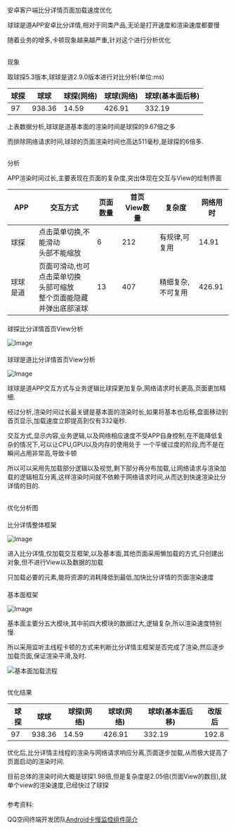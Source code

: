 #
安卓客户端比分详情页面加载速度优化


球球是道APP安卓比分详情,相对于同类产品,无论是打开速度和渲染速度都要慢

随着业务的增多,卡顿现象越来越严重,针对这个进行分析优化


##
现象


取球探5.3版本,球球是道2.9.0版本进行对比分析(单位:ms)

球探|球球|球探(网络)|球球(网络)|球球(基本面后移)
---|---|---|---|---
97|938.36|14.59|426.91|332.19

上表数据分析,球球是道基本面的渲染时间是球探的9.67倍之多

而排除网络请求时间,球球的页面渲染时间也高达511毫秒,是球探的6倍多.

##
分析


APP渲染时间过长,主要表现在页面的复杂度,突出体现在交互与View的绘制界面

APP|交互方式|页面数量|首页View数量|复杂度|网络用时
---|---|---|---|---|---
球探|点击菜单切换,不能滑动<br>头部不能缩放|6|212|有规律,可复用|14.91
球球是道|页面可滑动,也可点击菜单切换<br>头部可缩放<br>整个页面能隐藏并弹出底部滚球|13|407|精细复杂,不可复用|426.91

####
球探比分详情首页View分析

![Image](/Other/StartActivity&nbsp;Problem/_001.png)

####
球球是道比分详情首页View分析

![Image](/Other/StartActivity&nbsp;Problem/_002.png)

球球是道APP交互方式与业务逻辑比球探更加复杂,网络请求时长更高,页面更加精细.

经过分析,渲染时间过长最关键是基本面的渲染时长,如果将基本也后移,盘面移动到首页显示,加载速度立即提高到仅有332毫秒.

交互方式,显示内容,业务逻辑,以及网络相应速度不受APP自身控制,在不能降低复杂的情况下,可以让CPU,GPU以及内存的使用处于
一个平缓过度的阶段,而不是在瞬间占用非常高,导致卡顿

所以可以采用先加载部分逻辑以及视觉,剩下部分再分布加载,让网络请求与渲染加载的逻辑相互分离,这样渲染时间就不依赖于网络请求时间,从而达到快速渲染比分详情的目的.


##
优化分析图


####
比分详情整体框架

![Image](/Other/StartActivity&nbsp;Problem/_003.png)

进入比分详情,仅加载交互框架,以及基本面,其他页面采用懒加载的方式,只创建出对象,但不进行View以及数据的加载

只加载必要的元素,能将资源的消耗降低到最低,加快比分详情的页面渲染速度

####
基本面框架

![Image](/Other/StartActivity&nbsp;Problem/_004.png)

基本面主要分五大模块,其中前四大模块的数据过大,逻辑复杂,所以渲染速度特别慢.

所以采用监听主线程卡顿的方式来判断比分详情主框架是否完成了渲染,然后逐步加载页面,保证渲染平滑,及时.

![基本面加载流程](/Other/StartActivity&nbsp;Problem/_005.png)

##
优化结果


球探|球球|球探(网络)|球球(网络)|球球(基本面后移)|改版后
---|---|---|---|---|---
97|938.36|14.59|426.91|332.19|192.8

优化后,比分详情主线程的渲染与网络请求响应分离,页面逐步加载,从而极大提高了页面启动的渲染时间.

目前总体的渲染时间大概是球探1.98倍,但是复杂度是2.05倍(页面View的数目),就单个view的渲染速度,已经快过了球探


#####
参考资料:

QQ空间终端开发团队[Android卡慢监控组件简介](http://mp.weixin.qq.com/s?__biz=MzI1MTA1MzM2Nw==&mid=2649796870&idx=1&sn=fd911850e32dd955316664c8c4104946&chksm=f1fcc55ec68b4c4865fd7466cc21f5e0b72080a034757613678cd011162858561310513834af&scene=4#wechat_redirect)
